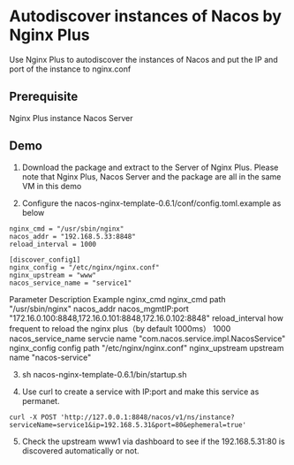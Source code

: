 # Autodiscover instances of Nacos by Nginx Plus
Use Nginx Plus to autodiscover the instances of Nacos and put the IP and port of the instance to nginx.conf

## Prerequisite
Nginx Plus instance
Nacos Server

##  Demo

1. Download the package and extract to the Server of Nginx Plus. Please note that Nginx Plus, Nacos Server and the package are all in the same VM in this demo

2. Configure the nacos-nginx-template-0.6.1/conf/config.toml.example as below

```
nginx_cmd = "/usr/sbin/nginx"
nacos_addr = "192.168.5.33:8848"
reload_interval = 1000

[discover_config1]
nginx_config = "/etc/nginx/nginx.conf"
nginx_upstream = "www"
nacos_service_name = "service1"
```

Parameter	Description	Example
nginx_cmd	nginx_cmd path	"/usr/sbin/nginx"
nacos_addr	nacos_mgmtIP:port	"172.16.0.100:8848,172.16.0.101:8848,172.16.0.102:8848"
reload_interval	how frequent to reload the nginx plus（by default 1000ms）	1000
nacos_service_name	servcie name	"com.nacos.service.impl.NacosService"
nginx_config	config path	"/etc/nginx/nginx.conf"
nginx_upstream	upstream name	"nacos-service"

3. sh nacos-nginx-template-0.6.1/bin/startup.sh

4. Use curl to create a service with IP:port and make this service as permanet.

`curl -X POST 'http://127.0.0.1:8848/nacos/v1/ns/instance?serviceName=service1&ip=192.168.5.31&port=80&ephemeral=true'`

5. Check the upstream www1 via dashboard to see if the 192.168.5.31:80 is discovered automatically or not.
